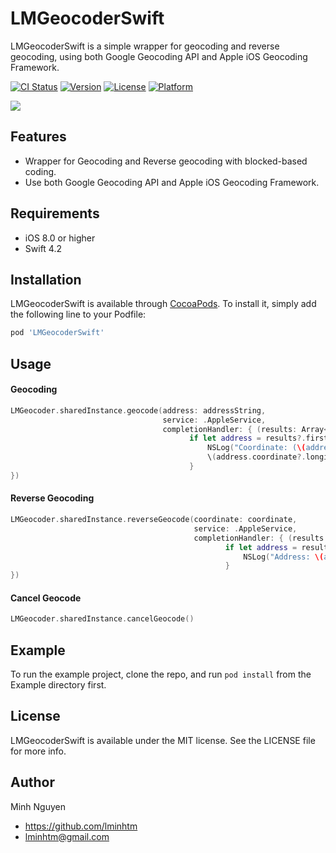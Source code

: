 # LMGeocoderSwift
LMGeocoderSwift is a simple wrapper for geocoding and reverse geocoding, using both Google Geocoding API and Apple iOS Geocoding Framework.

[![CI Status](https://img.shields.io/travis/LMinh/LMGeocoderSwift.svg?style=flat)](https://travis-ci.org/LMinh/LMGeocoderSwift)
[![Version](https://img.shields.io/cocoapods/v/LMGeocoderSwift.svg?style=flat)](https://cocoapods.org/pods/LMGeocoderSwift)
[![License](https://img.shields.io/cocoapods/l/LMGeocoderSwift.svg?style=flat)](https://cocoapods.org/pods/LMGeocoderSwift)
[![Platform](https://img.shields.io/cocoapods/p/LMGeocoderSwift.svg?style=flat)](https://cocoapods.org/pods/LMGeocoderSwift)

![](https://raw.github.com/lminhtm/LMGeocoder/master/Screenshots/screenshot.png)

## Features
* Wrapper for Geocoding and Reverse geocoding with blocked-based coding.
* Use both Google Geocoding API and Apple iOS Geocoding Framework.

## Requirements
* iOS 8.0 or higher
* Swift 4.2

## Installation
LMGeocoderSwift is available through [CocoaPods](https://cocoapods.org). To install
it, simply add the following line to your Podfile:

```ruby
pod 'LMGeocoderSwift'
```

## Usage
#### Geocoding
```Swift
LMGeocoder.sharedInstance.geocode(address: addressString,
                                  service: .AppleService,
                                  completionHandler: { (results: Array<LMAddress>?, error: Error?) in
                                        if let address = results?.first, error == nil {
                                            NSLog("Coordinate: (\(address.coordinate?.latitude ?? 0),
                                            \(address.coordinate?.longitude ?? 0))")
                                        }
})
```

#### Reverse Geocoding
```Swift
LMGeocoder.sharedInstance.reverseGeocode(coordinate: coordinate,
                                         service: .AppleService,
                                         completionHandler: { (results: Array<LMAddress>?, error: Error?) in
                                                if let address = results?.first, error == nil {
                                                    NSLog("Address: \(address.formattedAddress ?? "-")")
                                                }
})
```

#### Cancel Geocode
```Swift
LMGeocoder.sharedInstance.cancelGeocode()
```

## Example
To run the example project, clone the repo, and run `pod install` from the Example directory first.

## License
LMGeocoderSwift is available under the MIT license. See the LICENSE file for more info.

## Author
Minh Nguyen
* https://github.com/lminhtm
* lminhtm@gmail.com
